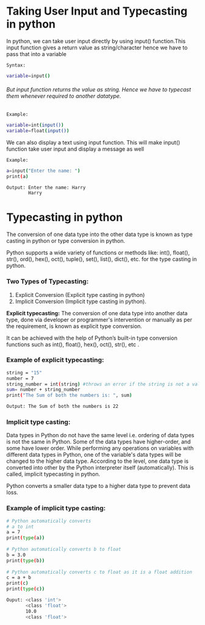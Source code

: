 # Taking User Input and Typecasting in python
In python, we can take user input directly by using input() function.This input function gives a return value as string/character hence we have to pass that into a variable

`Syntax:`
```bash
variable=input()
```
###### But input function returns the value as string. Hence we have to typecast them whenever required to another datatype.

`Example:`
```bash
variable=int(input())
variable=float(input())
```
We can also display a text using input function. This will make input() function take user input and display a message as well

`Example:`
```bash
a=input("Enter the name: ")
print(a)

Output: Enter the name: Harry
        Harry
```

# Typecasting in python
The conversion of one data type into the other data type is known as type casting in python or type conversion in python.

Python supports a wide variety of functions or methods like: int(), float(), str(), ord(), hex(), oct(), tuple(), set(), list(), dict(), etc. for the type casting in python.

### Two Types of Typecasting:
1. Explicit Conversion (Explicit type casting in python)
2. Implicit Conversion (Implicit type casting in python).

__Explicit typecasting:__
The conversion of one data type into another data type, done via developer or programmer's intervention or manually as per the requirement, is known as explicit type conversion.

It can be achieved with the help of Python’s built-in type conversion functions such as int(), float(), hex(), oct(), str(), etc .

### Example of explicit typecasting:
```bash
string = "15"
number = 7
string_number = int(string) #throws an error if the string is not a valid integer
sum= number + string_number
print("The Sum of both the numbers is: ", sum)

Output: The Sum of both the numbers is 22
```

### Implicit type casting:
Data types in Python do not have the same level i.e. ordering of data types is not the same in Python. Some of the data types have higher-order, and some have lower order. While performing any operations on variables with different data types in Python, one of the variable's data types will be changed to the higher data type. According to the level, one data type is converted into other by the Python interpreter itself (automatically). This is called, implicit typecasting in python.

Python converts a smaller data type to a higher data type to prevent data loss.

### Example of implicit type casting:
```bash
# Python automatically converts
# a to int
a = 7
print(type(a))
 
# Python automatically converts b to float
b = 3.0
print(type(b))
 
# Python automatically converts c to float as it is a float addition
c = a + b
print(c)
print(type(c))

Ouput: <class 'int'>
       <class 'float'>
       10.0
       <class 'float'>
```

